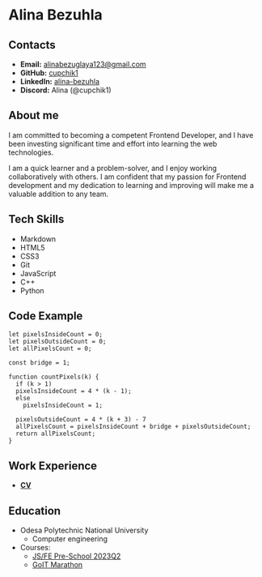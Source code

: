 # Alina Bezuhla

## Contacts

- **Email:** alinabezuglaya123@gmail.com
- **GitHub:** [cupchik1](https://github.com/cupchik1)
- **LinkedIn:** [alina-bezuhla](https://www.linkedin.com/in/alina-bezuhla/)
- **Discord:** Alina (@cupchik1)

## About me

I am committed to becoming a competent Frontend Developer, and I have been investing significant time and effort into learning the web technologies.

I am a quick learner and a problem-solver, and I enjoy working collaboratively with others. I am confident that my passion for Frontend development and my dedication to learning and improving will make me a valuable addition to any team.

## Tech Skills

- Markdown
- HTML5
- CSS3
- Git
- JavaScript
- C++
- Python

## Code Example

```
let pixelsInsideCount = 0;
let pixelsOutsideCount = 0;
let allPixelsCount = 0;

const bridge = 1;

function countPixels(k) {
  if (k > 1)
  pixelsInsideCount = 4 * (k - 1);
  else
    pixelsInsideCount = 1;

  pixelsOutsideCount = 4 * (k + 3) - 7
  allPixelsCount = pixelsInsideCount + bridge + pixelsOutsideCount;
  return allPixelsCount;
}
```

## Work Experience

- [**CV**](https://cupchik1.github.io/rsschool-cv/cv)

## Education

- Odesa Polytechnic National University
  - Computer engineering
- Courses:
  - [JS/FE Pre-School 2023Q2](https://github.com/rolling-scopes-school/tasks/tree/master/stage0)
  - [GoIT Marathon](https://m.goit.global/ua/?utm_source=ref&utm_medium=ref&utm_campaign=mu)
